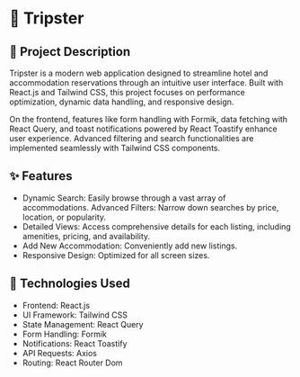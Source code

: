 # 📝 Tripster

## 📖 Project Description

Tripster is a modern web application designed to streamline hotel and accommodation reservations through an intuitive user interface. Built with React.js and Tailwind CSS, this project focuses on performance optimization, dynamic data handling, and responsive design.

On the frontend, features like form handling with Formik, data fetching with React Query, and toast notifications powered by React Toastify enhance user experience. Advanced filtering and search functionalities are implemented seamlessly with Tailwind CSS components.

## ✨ Features

- Dynamic Search: Easily browse through a vast array of accommodations.
  Advanced Filters: Narrow down searches by price, location, or popularity.
- Detailed Views: Access comprehensive details for each listing, including amenities, pricing, and availability.
- Add New Accommodation: Conveniently add new listings.
- Responsive Design: Optimized for all screen sizes.

## 🚀 Technologies Used

- Frontend: React.js
- UI Framework: Tailwind CSS
- State Management: React Query
- Form Handling: Formik
- Notifications: React Toastify
- API Requests: Axios
- Routing: React Router Dom

